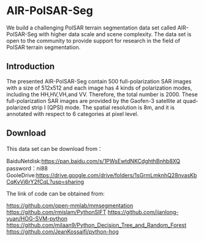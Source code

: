 # AIR-PolSAR-Seg

We build a challenging PolSAR terrain segmentation data set called AIR-PolSAR-Seg with higher data scale and scene complexity. The data set is open to the community to provide support for research in the field of PolSAR terrain segmentation.

## Introduction
The presented AIR-PolSAR-Seg contain 500 full-polarization SAR images with a size of 512x512 and each image has 4 kinds of polarization modes, including the HH,HV,VH,and VV. Therefore, the total number is 2000. These full-polarization SAR images are provided by the Gaofen-3 satellite at quad-polarized strip I (QPSI) mode. The spatial resolution is 8m, and it is annotated with respect to 6 categories at pixel level. 


## Download 
This data set can be download from：

BaiduNetdisk:https://pan.baidu.com/s/1PWsEwtdNKCdghthBnhb8XQ   password：ni88 
GooleDrive:https://drive.google.com/drive/folders/1sGrmLmknhQ28nvasKbCqKvVj6rY2fCqL?usp=sharing   

The link of code can be obtained from:

https://github.com/open-mmlab/mmsegmentation
https://github.com/rmislam/PythonSIFT
https://github.com/jianlong-yuan/HOG-SVM-python
https://github.com/milaan9/Python_Decision_Tree_and_Random_Forest
https://github.com/JeanKossaifi/python-hog
